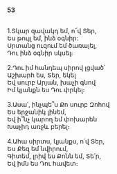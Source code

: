 **53**

\
1.Տկար զավակդ եմ, ո՜վ Տեր,\
Ես թույլ եմ, ինձ օգնիր:\
Սրտանց ուզում եմ ծառայել,\
Դու ինձ օգնիր սկսել։\
\
2.Դու իմ հանդեպ սիրով լցված՝\
Աշխարհ ես, Տեր, եկել\
Եվ սուրբ Արյան, խաչի գնով\
Իմ կյանքն ես Դու փրկել։\
\
3.Ասա՛, ինչպե՞ս Քո սուրբ Զոհով\
Ես երջանիկ լինեմ,\
Եվ ի՞նչ կարող եմ փոխարեն\
Խաչիդ առջև բերել։\
\
4.Ահա սիրտս, կյանքս, ո՛վ Տեր,\
Ես Քեզ եմ նվիրում,\
Գիտեմ, լրիվ ես Քոնն եմ, Տե՛ր,\
Եվ իմն ես Դու հավետ։
